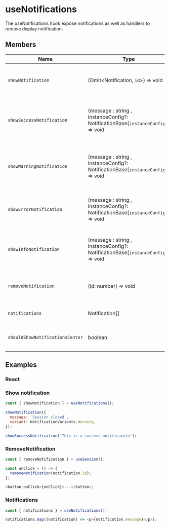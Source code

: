 # useNotifications

The useNotifications hook expose notifications as well as handlers to remove display notification.

## Members

| Name                            | Type                                                                             | Description                                               |
| ------------------------------- | -------------------------------------------------------------------------------- | --------------------------------------------------------- |
| `showNotification`              | (Omit<Notification, `id`>) => void                                               | Display notification in notification center.              |
| `showSuccessNotification`       | (message : string , instanceConfig?: NotificationBase[`instanceConfig`]) => void | Display success type notification in notification center. |
| `showWarningNotification`       | (message : string , instanceConfig?: NotificationBase[`instanceConfig`]) => void | Display warning type notification in notification center. |
| `showErrorNotification`         | (message : string , instanceConfig?: NotificationBase[`instanceConfig`]) => void | Display error type notification in notification center.   |
| `showInfoNotification`          | (message : string , instanceConfig?: NotificationBase[`instanceConfig`]) => void | Display info type notification in notification center.    |
| `removeNotification`            | (id: number) => void                                                             | Remove notification from notification center.             |
| `notifications`                 | Notification[]                                                                   | Array of actual notifications.                            |
| `shouldShowNotificationsCenter` | boolean                                                                          | Returns if there is a content to display                  |

## Examples

### React

### Show notification

```javascript
const { showNotification } = useNotifications();

showNotification({
  message: `Session closed`,
  variant: NotificationVariants.Warning,
});

showSuccessNotification('This is a success notificaiotn');
```

### RemoveNotification

```javascript
const { removeNotification } = useSession();

const onClick = () => {
  removeNotification(notification.id);
};

<button onClick={onClick}>...</button>;
```

### Notifications

```javascript
const { notifications } = useNotifications();

notifications.map((notification) => <p>{notification.message}</p>);
```
